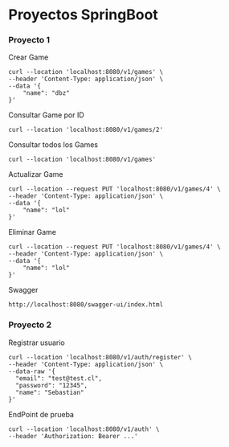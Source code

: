 # Proyectos SpringBoot

### Proyecto 1
Crear Game
```
curl --location 'localhost:8080/v1/games' \
--header 'Content-Type: application/json' \
--data '{
    "name": "dbz"
}'
```

Consultar Game por ID
```
curl --location 'localhost:8080/v1/games/2'
```

Consultar todos los Games
```
curl --location 'localhost:8080/v1/games'
```

Actualizar Game
```
curl --location --request PUT 'localhost:8080/v1/games/4' \
--header 'Content-Type: application/json' \
--data '{
    "name": "lol"
}'
```

Eliminar Game
```
curl --location --request PUT 'localhost:8080/v1/games/4' \
--header 'Content-Type: application/json' \
--data '{
    "name": "lol"
}'
```

Swagger
```
http://localhost:8080/swagger-ui/index.html
```

### Proyecto 2

Registrar usuario
```
curl --location 'localhost:8080/v1/auth/register' \
--header 'Content-Type: application/json' \
--data-raw '{
  "email": "test@test.cl",
  "password": "12345",
  "name": "Sebastian"
}'
```

EndPoint de prueba
```
curl --location 'localhost:8080/v1/auth' \
--header 'Authorization: Bearer ...'
```